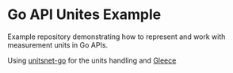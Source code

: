 # Go API Unites Example

Example repository demonstrating how to represent and work with measurement units in Go APIs. 

Using [unitsnet-go](https://github.com/haimkastner/unitsnet-go) for the units handling and [Gleece](https://github.com/gleece/gleece) 
